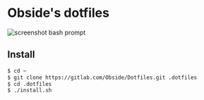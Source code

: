 # Obside's dotfiles

![screenshot bash prompt](http://i.imgur.com/hTE9CWa.png)

## Install

~~~bash
$ cd ~
$ git clone https://gitlab.com/Obside/Dotfiles.git .dotfiles
$ cd .dotfiles
$ ./install.sh
~~~